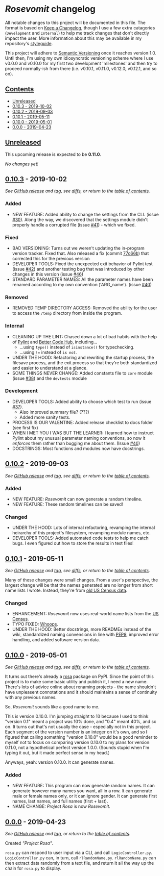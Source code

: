 # ***Rosevomit* changelog**

All notable changes to this project will be documented in this file. The format is based on [Keep a Changelog](https://keepachangelog.com/en/1.0.0/), though I use a few extra catagories (`Development` and `Internal`) to help me track changes that don't directly impact the user. More information about this may be available in my repository's [styleguide](https://github.com/AlexLemna/rosevomit/blob/master/docs/styleguide.md#changelog).

This project will adhere to [Semantic Versioning](https://semver.org/spec/v2.0.0.html) once it reaches version 1.0. Until then, I'm using my own idiosyncratic versioning scheme where I use v0.0.0 and v0.10.0 for my first two development 'milestones' and then try to proceed normally-ish from there (i.e. v0.10.1, v0.11.0, v0.12.0, v0.12.1, and so on).

## [Contents](#contents)

* [Unreleased](#unreleased)
* [0.10.3 - 2019-10-02](#0103---2019-10-02)
* [0.10.2 - 2019-09-03](#0102---2019-09-03)
* [0.10.1 - 2019-05-11](#0101---2019-05-11)
* [0.10.0 - 2019-05-01](#0100---2019-05-01)
* [0.0.0 - 2019-04-23](#000---2019-04-23)

## [Unreleased]

This upcoming release is expected to be **0.11.0**.

*No changes yet!*

## [0.10.3][0-10-3-compare] - 2019-10-02

*See [GitHub release][0-10-3-release] and [tag], see [diffs][0-10-3-compare], or return to the [table of contents](#contents).*

### Added

* NEW FEATURE: Added ability to change the settings from the CLI. (issue [#30]). Along the way, we discovered that the settings module didn't properly handle a corrupted file (issue [#41]) - which we fixed.

### Fixed

* BAD VERSIONING: Turns out we weren't updating the in-program version tracker. Fixed that. Also released a fix (commit [77c66b]) that corrected this for the previous version
* DEVELOPER TOOLS: Fixed the unexpected exit behavior of Pylint test (issue [#42]) and another testing bug that was introduced by other changes in this version (issue [#46])
* STANDARD PARAMETER NAMES: All the parameter names have been renamed according to my own convention ('ARG_name'). (issue [#40])

### Removed

* REMOVED TEMP DIRECTORY ACCESS: Removed the ability for the user to access the `/temp` directory from inside the program.

### Internal

* CLEANING UP THE LINT: Chased down a lot of bad habits with the help of [Pylint](https://www.pylint.org/) and [Better Code Hub](https://bettercodehub.com/), including...
  * ...using `type()` instead of `isinstance()` for typechecking.
  * ...using `!=` instead of `is not`.
* UNDER THE HOOD: Refactoring and rewriting the startup process, the filesave process, and the exit process so that they're both standardized and easier to understand at a glance.
* SOME THINGS NEVER CHANGE: Added constants file to `core` module (issue [#38]) and the `devtests` module

### Development

* DEVELOPER TOOLS: Added ability to choose which test to run (issue [#37]).
  * Also improved summary file? (???)
  * Added more sanity tests.
* PROCESS IS OUR VALENTINE: Added release checklist to docs folder (see first fix)
* WHEN I MET YOU I WAS BUT THE LEARNER: I learned how to instruct Pylint about my unusual parameter naming conventions, so now it *enforces* them rather than bugging me about them. (Issue [#40])
* DOCSTRINGS: Most functions and modules now have docstrings.

[#30]: https://github.com/AlexLemna/rosevomit/issues/30
[#37]: https://github.com/AlexLemna/rosevomit/issues/37
[#38]: https://github.com/AlexLemna/rosevomit/issues/38
[#40]: https://github.com/AlexLemna/rosevomit/issues/40
[#41]: https://github.com/AlexLemna/rosevomit/issues/41
[#42]: https://github.com/AlexLemna/rosevomit/issues/42
[#46]: https://github.com/AlexLemna/rosevomit/issues/46
[77c66b]: https://github.com/AlexLemna/rosevomit/commit/77c66b3f391ae7c3db6d436a31a4ee9dce538318

## [0.10.2][0-10-2-compare] - 2019-09-03

*See [GitHub release][0-10-2-release] and [tag], see [diffs][0-10-2-compare], or return to the [table of contents](#contents).*

### Added

* NEW FEATURE: *Rosevomit* can now generate a random timeline.
* NEW FEATURE: These random timelines can be saved!

### Changed

* UNDER THE HOOD: Lots of internal refactoring, revamping the internal heirarchy of this project's filesystem, revamping module names, etc.
* DEVELOPER TOOLS: Added automated code tests to help me catch bugs. I even figured out how to store the results in text files!

## [0.10.1][0-10-1-compare] - 2019-05-11

*See [GitHub release][0-10-1-release] and [tag], see [diffs][0-10-1-compare], or return to the [table of contents](#contents).*

Many of these changes were small changes. From a user's perspective, the largest change will be that the names generated are no longer from short name lists I wrote. Instead, they're from [old US Census data](https://www.census.gov/topics/population/genealogy/data/1990_census/1990_census_namefiles.html).

### Changed

* ENHANCEMENT: *Rosevomit* now uses real-world name lists from the [US Census](https://www.census.gov/topics/population/genealogy/data/1990_census/1990_census_namefiles.html).
* TYPO FIXED: [Whoops](https://github.com/AlexLemna/rosevomit/issues/18).
* UNDER THE HOOD: Better docstrings, more READMEs instead of the wiki, standardized naming convensions in line with [PEP8](https://www.python.org/dev/peps/pep-0008/), improved error handling, and added software version data.

## [0.10.0][0-10-0-compare] - 2019-05-01

*See [GitHub release][0-10-0-release] and [tag], see [diffs][0-10-0-compare], or return to the [table of contents](#contents).*

It turns out there's already a [rosa](https://pypi.org/project/rosa/) package on PyPI. Since the point of this project is to make some basic utility and publish it, I need a new name. There's lots of advice online about renaming projects - the name shouldn't have unpleasent connotations and it should maintains a sense of continuity with any previous names.

So, *Rosevomit* sounds like a good name to me.

This is version 0.10.0. I'm jumping straight to 10 because I used to think "version 0.1" meant a project was 10% done, and "0.4" meant 40%, and so on. It turns out that's not usually the case - especially not in this project. Each segment of the version number is an integer on it's own, and so I figured that calling something "version 0.10.0" would be a good reminder to myself not to focus on comparing version 0.10.0 to my plans for version 0.11.0, not a hypothetical perfect version 1.0.0. (Sounds stupid when I'm typing it out, but it made perfect sense in my head.)

Anyways, yeah: version 0.10.0. It can generate names.

### Added

* NEW FEATURE: This program can now generate random names. It can generate however many names you want, all in a row. It can generate male or female names only, or it can ignore gender. It can generate first names, last names, and full names (first + last).
* NAME CHANGE: *Project Rosa* is now *Rosevomit*.

## [0.0.0][0-0-0-release] - 2019-04-23

*See [GitHub release][0-0-0-release] and [tag], or return to the [table of contents](#contents).*

Created *"Project Rosa"*.

`rosa.py` can respond to user input via a CLI, and call `LogicController.py`. `LogicController.py` can, in turn, call `rlRandomName.py`. `rlRandomName.py` can then extract data randomly from a text file, and return it all the way up the chain for `rosa.py` to display.

[Unreleased]: https://github.com/AlexLemna/rosevomit/compare/0.10.3...HEAD
[0-10-3-compare]: https://github.com/AlexLemna/rosevomit/compare/0.10.2...0.10.3
[0-10-3-release]: https://github.com/AlexLemna/rosevomit/releases/tag/0.10.3
[0-10-2-compare]: https://github.com/AlexLemna/rosevomit/compare/0.10.1...0.10.2
[0-10-2-release]: https://github.com/AlexLemna/rosevomit/releases/tag/0.10.2
[0-10-1-compare]: https://github.com/AlexLemna/rosevomit/compare/0.10.0...0.10.1
[0-10-1-release]: https://github.com/AlexLemna/rosevomit/releases/tag/0.10.1
[0-10-0-compare]: https://github.com/AlexLemna/rosevomit/compare/0.0.0...0.10.0
[0-10-0-release]: https://github.com/AlexLemna/rosevomit/releases/tag/0.10.0
[0-0-0-release]: https://github.com/AlexLemna/rosevomit/releases/tag/0.0.0
[tag]: https://github.com/AlexLemna/rosevomit/tags
